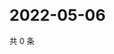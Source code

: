 # 2022-05-06

共 0 条

<!-- BEGIN WEIBO -->
<!-- 最后更新时间 Fri May 06 2022 02:22:28 GMT+0800 (China Standard Time) -->

<!-- END WEIBO -->
